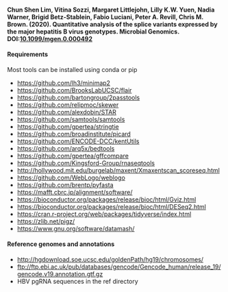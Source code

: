 #### Chun Shen Lim, Vitina Sozzi, Margaret Littlejohn, Lilly K.W. Yuen, Nadia Warner, Brigid Betz-Stablein, Fabio Luciani, Peter A. Revill, Chris M. Brown. (2020). Quantitative analysis of the splice variants expressed by the major hepatitis B virus genotypes. Microbial Genomics. DOI:[10.1099/mgen.0.000492](https://doi.org/10.1099/mgen.0.000492)

#### Requirements
Most tools can be installed using conda or pip
- https://github.com/lh3/minimap2
- https://github.com/BrooksLabUCSC/flair
- https://github.com/bartongroup/2passtools
- https://github.com/relipmoc/skewer
- https://github.com/alexdobin/STAR
- https://github.com/samtools/samtools
- https://github.com/gpertea/stringtie
- https://github.com/broadinstitute/picard
- https://github.com/ENCODE-DCC/kentUtils
- https://github.com/arq5x/bedtools
- https://github.com/gpertea/gffcompare
- https://github.com/Kingsford-Group/rnaseqtools
- http://hollywood.mit.edu/burgelab/maxent/Xmaxentscan_scoreseq.html
- https://github.com/WebLogo/weblogo
- https://github.com/brentp/pyfasta
- https://mafft.cbrc.jp/alignment/software/
- https://bioconductor.org/packages/release/bioc/html/Gviz.html
- https://bioconductor.org/packages/release/bioc/html/DESeq2.html
- https://cran.r-project.org/web/packages/tidyverse/index.html
- https://zlib.net/pigz/
- https://www.gnu.org/software/datamash/

#### Reference genomes and annotations
- http://hgdownload.soe.ucsc.edu/goldenPath/hg19/chromosomes/
- ftp://ftp.ebi.ac.uk/pub/databases/gencode/Gencode_human/release_19/gencode.v19.annotation.gtf.gz
- HBV pgRNA sequences in the ref directory
